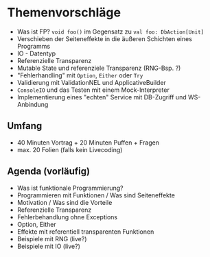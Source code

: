 # Themenvorschläge

* Was ist FP? `void foo()` im Gegensatz zu `val foo: DbAction[Unit]`
* Verschieben der Seiteneffekte in die äußeren Schichten eines Programms
* IO - Datentyp
* Referenzielle Transparenz
* Mutable State und referenziele Transparenz (RNG-Bsp. ?)
* "Fehlerhandling" mit `Option`, `Either` oder `Try`
* Validierung mit ValidationNEL und ApplicativeBuilder
* `ConsoleIO` und das Testen mit einem Mock-Interpreter
* Implementierung eines "echten" Service mit DB-Zugriff und WS-Anbindung

## Umfang
* 40 Minuten Vortrag + 20 Minuten Puffen + Fragen
* max. 20 Folien (falls kein Livecoding)

## Agenda (vorläufig)
* Was ist funktionale Programmierung?
 * Programmieren mit Funktionen / Was sind Seiteneffekte
 * Motivation / Was sind die Vorteile
 * Referenzielle Transparenz
* Fehlerbehandlung ohne Exceptions
 * Option, Either
* Effekte mit referentiell transparenten Funktionen
 * Beispiele mit RNG (live?)
 * Beispiele mit IO (live?)
